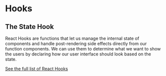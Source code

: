 # Hooks 

## The State Hook

React Hooks are functions that let us manage the internal state of components and handle post-rendering side effects directly from our function components. We can use them to determine what we want to show the users by declaring how our user interface should look based on the state. 

[See the full list of React Hooks](https://react.dev/reference/react)
